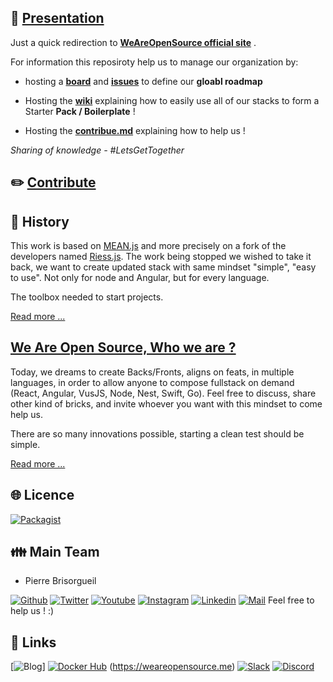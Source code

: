 ## :book: [Presentation](https://weareopensource.me/introduction/)

Just a quick redirection to **[WeAreOpenSource official site](https://weareopensource.me/introduction/)** . 

For information this reposiroty help us to manage our organization by:

- hosting a **[board](https://github.com/weareopensource/weareopensource.github.io/projects/1)** and **[issues](https://github.com/weareopensource/weareopensource.github.io/issues)** to define our **gloabl roadmap**

- Hosting the **[wiki](https://github.com/weareopensource/weareopensource.github.io/wiki)** explaining how to easily use all of our stacks to form a Starter **Pack / Boilerplate** !

- Hosting the **[contribue.md](https://github.com/weareopensource/weareopensource.github.io/blob/master/CONTRIBUTE.md)** explaining how to help us !

*Sharing of knowledge - #LetsGetTogether*

## :pencil2: [Contribute](https://github.com/weareopensource/weareopensource.github.io/blob/master/CONTRIBUTE.md)

## :scroll: History

This work is based on [MEAN.js](http://meanjs.org) and more precisely on a fork of the developers named [Riess.js](https://github.com/lirantal/Riess.js). The work being stopped we wished to take it back, we want to create updated stack with same mindset "simple", "easy to use". Not only for node and Angular, but for every language. 

The toolbox needed to start projects.

[Read more ...](https://weareopensource.me/introduction/)

## [We Are Open Source, Who we are ?](https://weareopensource.me)
Today, we dreams to create Backs/Fronts, aligns on feats, in multiple languages, in order to allow anyone to compose fullstack on demand (React, Angular, VusJS, Node, Nest, Swift, Go).
Feel free to discuss, share other kind of bricks, and invite whoever you want with this mindset to come help us.

There are so many innovations possible, starting a clean test should be simple.

[Read more ...](https://weareopensource.me/introduction/)

## :globe_with_meridians: Licence

[![Packagist](https://badges.weareopensource.me/packagist/l/doctrine/orm.svg?style=flat-square)](/LICENSE.md)

## :family: Main Team

* Pierre Brisorgueil

[![Github](https://badges.weareopensource.me/badge/Follow-me%20on%20Github-282828.svg?style=flat-square)](https://github.com/PierreBrisorgueil) [![Twitter](https://badges.weareopensource.me/badge/Follow-me%20on%20Twitter-3498db.svg?style=flat-square)](https://twitter.com/pbrisorgueil?lang=fr) [![Youtube](https://badges.weareopensource.me/badge/Watch-me%20on%20Youtube-e74c3c.svg?style=flat-square)](https://www.youtube.com/channel/UCIIjHtrZL5-rFFupn7c3OtA) [![Instagram](https://badges.weareopensource.me/badge/Follow-me%20on%20Instagram-f27231.svg?style=flat-square)](https://www.instagram.com/pierre_brsrgl/) [![Linkedin](https://badges.weareopensource.me/badge/Add-me%20on%20linkedin-006DA9.svg?style=flat-square)](https://www.linkedin.com/in/pierre-brisorgueil/) [![Mail](https://badges.weareopensource.me/badge/Contact-me%20by%20mail-00a8ff.svg?style=flat-square)](mailto:pierre@weareopensource.me?subject=Contact)
Feel free to help us ! :)

## :link: Links

[![Blog](https://badges.weareopensource.me/badge/Read-our%20Blog-1abc9c.svg?style=flat-square)] [![Docker Hub](https://badges.weareopensource.me/badge/Check-our%20Docker%20Hub-0094e4.svg?style=flat-square)](https://weareopensource.me) (https://weareopensource.me) [![Slack](https://badges.weareopensource.me/badge/Chat-on%20our%20Slack-d0355b.svg?style=flat-square)](https://join.slack.com/t/weareopensource/shared_invite/zt-62p1qxna-PEQn289qx6mmHobzKW8QFw) [![Discord](https://badges.weareopensource.me/badge/Chat-on%20our%20Discord-516DB9.svg?style=flat-square)](https://discord.gg/U2a2vVm)
